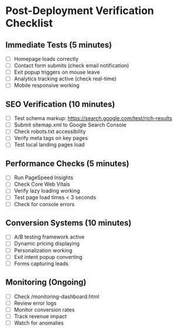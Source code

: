 # Post-Deployment Verification Checklist

## Immediate Tests (5 minutes)
- [ ] Homepage loads correctly
- [ ] Contact form submits (check email notification)
- [ ] Exit popup triggers on mouse leave
- [ ] Analytics tracking active (check real-time)
- [ ] Mobile responsive working

## SEO Verification (10 minutes)
- [ ] Test schema markup: https://search.google.com/test/rich-results
- [ ] Submit sitemap.xml to Google Search Console
- [ ] Check robots.txt accessibility
- [ ] Verify meta tags on key pages
- [ ] Test local landing pages load

## Performance Checks (5 minutes)
- [ ] Run PageSpeed Insights
- [ ] Check Core Web Vitals
- [ ] Verify lazy loading working
- [ ] Test page load times < 3 seconds
- [ ] Check for console errors

## Conversion Systems (10 minutes)
- [ ] A/B testing framework active
- [ ] Dynamic pricing displaying
- [ ] Personalization working
- [ ] Exit intent popup converting
- [ ] Forms capturing leads

## Monitoring (Ongoing)
- [ ] Check /monitoring-dashboard.html
- [ ] Review error logs
- [ ] Monitor conversion rates
- [ ] Track revenue impact
- [ ] Watch for anomalies
